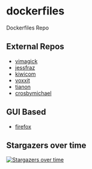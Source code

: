 # dockerfiles
Dockerfiles Repo

## External Repos

- [vimagick](https://github.com/vimagick/dockerfiles)
- [jessfraz](https://github.com/jessfraz/dockerfiles)
- [kiwicom](https://github.com/kiwicom/dockerfiles)
- [voxxit](https://github.com/voxxit/dockerfiles)
- [tianon](https://github.com/tianon/dockerfiles)
- [crosbymichael](https://github.com/crosbymichael/Dockerfiles)

## GUI Based

- [firefox](https://hub.docker.com/r/jlesage/firefox/)

## Stargazers over time

[![Stargazers over time](https://starchart.cc/ruanbekker/ansible-docker-swarm.svg)](https://starchart.cc/ruanbekker/dockerfiles)
